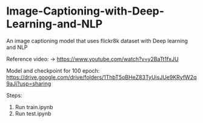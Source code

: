 # Image-Captioning-with-Deep-Learning-and-NLP
An image captioning model that uses flickr8k dataset with Deep learning and NLP

Reference video: -> https://www.youtube.com/watch?v=y2BaTt1fxJU 


Model and checkpoint for 100 epoch: https://drive.google.com/drive/folders/1ThbT5oBHeZ83TyUisJUe9KRyfW2q9aJj?usp=sharing

Steps:

1. Run train.ipynb
2. Run test.ipynb
